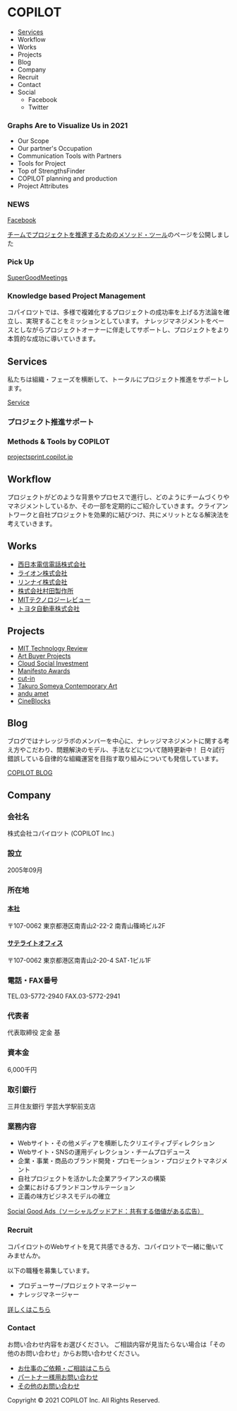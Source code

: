 # COPILOT

- [Services](service.md)
- Workflow
- Works
- Projects
- Blog
- Company
- Recruit
- Contact
- Social
  - Facebook
  - Twitter

### Graphs Are to Visualize Us in 2021

- Our Scope
- Our partner's Occupation
- Communication Tools with Partners
- Tools for Project
- Top of StrengthsFinder
- COPILOT planning and production
- Project Attributes

### NEWS

[Facebook](https://www.facebook.com/copilot.jp)

[チームでプロジェクトを推進するためのメソッド・ツール](https://projectsprint.copilot.jp/)のページを公開しました

### Pick Up

[SuperGoodMeetings](https://supergoodmeetings.com/)

### Knowledge based Project Management

コパイロツトでは、多様で複雑化するプロジェクトの成功率を上げる方法論を確立し、実現することをミッションとしています。
ナレッジマネジメントをベースとしながらプロジェクトオーナーに伴走してサポートし、プロジェクトをより本質的な成功に導いていきます。

## Services

私たちは組織・フェーズを横断して、トータルにプロジェクト推進をサポートします。

[Service](service.md)

### プロジェクト推進サポート


### Methods & Tools by COPILOT

[projectsprint.copilot.jp](https://projectsprint.copilot.jp/)

## Workflow

プロジェクトがどのような背景やプロセスで進行し、どのようにチームづくりやマネジメントしているか、その一部を定期的にご紹介していきます。クライアントワークと自社プロジェクトを効果的に結びつけ、共にメリットとなる解決法を考えていきます。

## Works

- [西日本電信電話株式会社](https://copilot.jp/client/ntt-west)
- [ライオン株式会社](https://copilot.jp/client/lion)
- [リンナイ株式会社](https://copilot.jp/client/rinnai)
- [株式会社村田製作所](https://copilot.jp/client/murata)
- [MITテクノロジーレビュー](https://copilot.jp/client/technologyreview)
- [トヨタ自動車株式会社](https://copilot.jp/client/toyota)

## Projects

- [MIT Technology Review](https://www.technologyreview.jp/)
- [Art Buyer Projects](https://copilot.jp/artbuyer)
- [Cloud Social Investment](https://arunseed.jp/cloudsocialinvestment/)
- [Manifesto Awards](http://www.local-manifesto.jp/manifestoaward/)
- [cut-in](http://cut-jp.org/)
- [Takuro Someya Contemporary Art](https://tsca.jp/)
- [andu amet](http://www.anduamet.com/en/)
- [CineBlocks](http://cineblocks.com/)

## Blog

ブログではナレッジラボのメンバーを中心に、ナレッジマネジメントに関する考え方やこだわり、問題解決のモデル、手法などについて随時更新中！
日々試行錯誤している自律的な組織運営を目指す取り組みについても発信しています。

[COPILOT BLOG](https://blog.copilot.jp/)

## Company

### 会社名

株式会社コパイロツト (COPILOT Inc.)

### 設立

2005年09月

### 所在地

#### [本社](https://goo.gl/maps/sxoJ5Hiro5L2)

〒107-0062 東京都港区南青山2-22-2 南青山篠崎ビル2F

#### [サテライトオフィス](https://maps.google.co.jp/maps?q=%E6%9D%B1%E4%BA%AC%E9%83%BD%E6%B8%AF%E5%8C%BA%E5%8D%97%E9%9D%92%E5%B1%B12-20-4+SAT%E3%83%93%E3%83%AB&hl=ja&ie=UTF8&ll=35.67011,139.719481&spn=0.001843,0.002543&sll=35.670199,139.719551&sspn=0.001843,0.002543&brcurrent=3,0x60188b6298e9424f:0xa2b8c41f6740576f,0&hq=%E6%9D%B1%E4%BA%AC%E9%83%BD%E6%B8%AF%E5%8C%BA%E5%8D%97%E9%9D%92%E5%B1%B12-20-4+SAT%E3%83%93%E3%83%AB&radius=15000&t=m&z=19)

〒107-0062 東京都港区南青山2-20-4 SAT･1ビル1F

### 電話・FAX番号

TEL.03-5772-2940
FAX.03-5772-2941

### 代表者

代表取締役 定金 基

### 資本金

6,000千円

### 取引銀行

三井住友銀行 学芸大学駅前支店

### 業務内容

- Webサイト・その他メディアを横断したクリエイティブディレクション
- Webサイト・SNSの運用ディレクション・チームプロデュース
- 企業・事業・商品のブランド開発・プロモーション・プロジェクトマネジメント
- 自社プロジェクトを活かした企業アライアンスの構築
- 企業におけるブランドコンサルテーション
- 正義の味方ビジネスモデルの確立

[Social Good Ads（ソーシャルグッドアド：共有する価値がある広告）](https://www.slideshare.net/copilot-method/social-good-ads-26825576)

### Recruit

コパイロツトのWebサイトを見て共感できる方、コパイロツトで一緒に働いてみませんか。

以下の職種を募集しています。
- プロデューサー/プロジェクトマネージャー
- ナレッジマネージャー

[詳しくはこちら](https://copilot.jp/contact_recruit)

### Contact

お問い合わせ内容をお選びください。
ご相談内容が見当たらない場合は「その他のお問い合わせ」からお問い合わせください。

- [お仕事のご依頼・ご相談はこちら](https://copilot.jp/contact)
- [パートナー様用お問い合わせ](https://copilot.jp/contact_partner)
- [その他のお問い合わせ](https://copilot.jp/contact_other)

Copyright © 2021 COPILOT Inc. All Rights Reserved.
